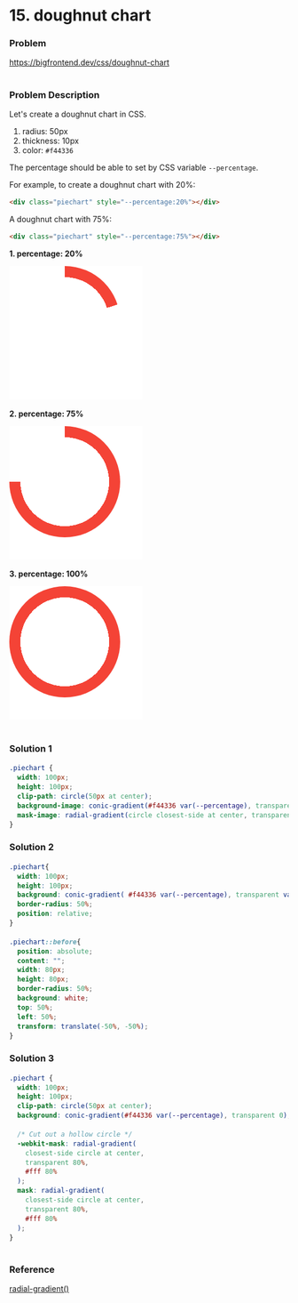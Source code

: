 # 15. doughnut chart

### Problem

https://bigfrontend.dev/css/doughnut-chart

#

### Problem Description

Let's create a doughnut chart in CSS.

1. radius: 50px
2. thickness: 10px
3. color: `#f44336`

The percentage should be able to set by CSS variable `--percentage`.

For example, to create a doughnut chart with 20%:

```html
<div class="piechart" style="--percentage:20%"></div>
```

A doughnut chart with 75%:

```html
<div class="piechart" style="--percentage:75%"></div>
```

**1. percentage: 20%**

<kbd>![result 1](result-1.png)</kbd>

**2. percentage: 75%**

<kbd>![result 2](result-2.png)</kbd>

**3. percentage: 100%**

<kbd>![result 3](result-3.png)</kbd>

#

### Solution 1

```css
.piechart {
  width: 100px;
  height: 100px;
  clip-path: circle(50px at center);
  background-image: conic-gradient(#f44336 var(--percentage), transparent 0);
  mask-image: radial-gradient(circle closest-side at center, transparent 80%, #fff 80%);
}
```

### Solution 2

```css
.piechart{
  width: 100px;
  height: 100px;
  background: conic-gradient( #f44336 var(--percentage), transparent var(--percentage));
  border-radius: 50%;
  position: relative;
}

.piechart::before{
  position: absolute;
  content: "";
  width: 80px;
  height: 80px;
  border-radius: 50%;
  background: white;
  top: 50%;
  left: 50%;
  transform: translate(-50%, -50%);
}
```

### Solution 3

```css
.piechart {
  width: 100px;
  height: 100px;
  clip-path: circle(50px at center);
  background: conic-gradient(#f44336 var(--percentage), transparent 0);

  /* Cut out a hollow circle */
  -webkit-mask: radial-gradient(
    closest-side circle at center,
    transparent 80%,
    #fff 80%
  );
  mask: radial-gradient(
    closest-side circle at center,
    transparent 80%,
    #fff 80%
  );
}
```

#

### Reference

[radial-gradient()](https://tympanus.net/codrops/css_reference/radial-gradient/)
